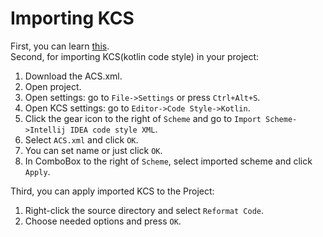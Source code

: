 # Importing KCS

First, you can learn [this](https://github.com/ilyalitosh/Android-Code-Style-Kotlin-). <br>
Second, for importing KCS(kotlin code style) in your project:
1. Download the ACS.xml.
2. Open project.
3. Open settings: go to ``File->Settings`` or press ``Ctrl+Alt+S``.
4. Open KCS settings:  go to ``Editor->Code Style->Kotlin``.
5. Click the gear icon to the right of ``Scheme`` and go to ``Import Scheme->Intellij IDEA code style XML``.
6. Select ``ACS.xml`` and click ``OK``.
7. You can set name or just click ``OK``.
8. In ComboBox to the right of ``Scheme``, select imported scheme and click ``Apply``. <br>

Third, you can apply imported KCS to the Project:
1. Right-click the source directory and select ``Reformat Code``.
2. Choose needed options and press ``OK``.
